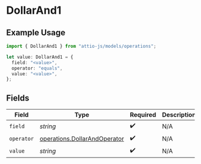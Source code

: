 # DollarAnd1

## Example Usage

```typescript
import { DollarAnd1 } from "attio-js/models/operations";

let value: DollarAnd1 = {
  field: "<value>",
  operator: "equals",
  value: "<value>",
};
```

## Fields

| Field                                                                        | Type                                                                         | Required                                                                     | Description                                                                  |
| ---------------------------------------------------------------------------- | ---------------------------------------------------------------------------- | ---------------------------------------------------------------------------- | ---------------------------------------------------------------------------- |
| `field`                                                                      | *string*                                                                     | :heavy_check_mark:                                                           | N/A                                                                          |
| `operator`                                                                   | [operations.DollarAndOperator](../../models/operations/dollarandoperator.md) | :heavy_check_mark:                                                           | N/A                                                                          |
| `value`                                                                      | *string*                                                                     | :heavy_check_mark:                                                           | N/A                                                                          |
